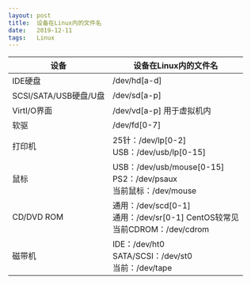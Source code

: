 ```yaml
---
layout: post
title:  设备在Linux内的文件名
date:   2019-12-11
tags:   Linux
---
```


|设备|设备在Linux内的文件名|
|----|-------------------|
|IDE硬盘|/dev/hd[a-d]|
|SCSI/SATA/USB硬盘/U盘|/dev/sd[a-p]|
|VirtI/O界面|/dev/vd[a-p] 用于虚拟机内|
|软驱|/dev/fd[0-7]|
|打印机|25针：/dev/lp[0-2]<br>USB：/dev/usb/lp[0-15]|
|鼠标|USB：/dev/usb/mouse[0-15]<br>PS2：/dev/psaux<br>当前鼠标：/dev/mouse|
|CD/DVD ROM|通用：/dev/scd[0-1]<br>通用：/dev/sr[0-1] CentOS较常见<br>当前CDROM：/dev/cdrom|
|磁带机|IDE：/dev/ht0<br>SATA/SCSI：/dev/st0<br>当前：/dev/tape|

